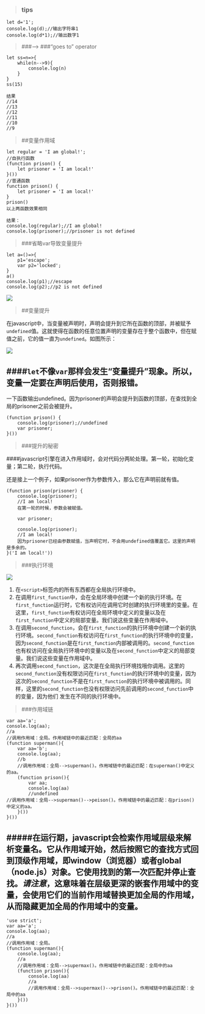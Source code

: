 
>### tips

	let d='1';
	console.log(d);//输出字符串1
	console.log(d*1);//输出数字1

> ###-->
###“goes to” operator


	let ss=n=>{
		while(n-->9){
			console.log(n)
		}
	}
	ss(15)
	
	结果
	//14
	//13
	//12
	//11
	//10
	//9


>##变量作用域

	let regular = 'I am global!';
	//自执行函数
	(function prison() {
		let prisoner = 'I am local!'
	}())
	//普通函数
	function prison() {
		let prisoner = 'I am local!'
	}
	prison()
	以上两函数效果相同

	结果：
	console.log(regular);//I am global!
	console.log(prisoner);//prisoner is not defined


> ###省略var导致变量提升

	let a=()=>{
		p1='escape';
		var p2='locked';
	}
	a()
	console.log(p1);//escape
	console.log(p2);//p2 is not defined

![](http://i.imgur.com/sOuWR70.png)

>##变量提升

在javascript中，当变量被声明时，声明会提升到它所在函数的顶部，并被赋予`undefined`值。这就使得在函数的任意位置声明的变量存在于整个函数中，但在赋值之前，它的值一直为`undefined`。如图所示：

![](http://i.imgur.com/OhA4n3R.png)

####`let`不像`var`那样会发生“变量提升”现象。所以，变量一定要在声明后使用，否则报错。
----------
一下函数输出undefined。因为prisoner的声明会提升到函数的顶部，在查找到全局的prisoner之前会被提升。

	(function prison() {
    	console.log(prisoner);//undefined
        var prisoner;
    }())

> ###提升的秘密


####javascript引擎在进入作用域时，会对代码分两轮处理。第一轮，初始化变量；第二轮，执行代码。

还是接上一个例子，如果prisoner作为参数传入，那么它在声明前就有值。

	(function prison(prisoner) {
		console.log(prisoner);
		//I am local!
		在第一轮的时候，参数会被赋值。

		var prisoner;

		console.log(prisoner);
		//I am local!
		因为prisoner已经由参数赋值，当声明它时，不会用undefined值覆盖它。这里的声明是多余的。
	}('I am local!'))

> ###执行环境


![](http://i.imgur.com/npXMBhA.png)

1. 在`<script>`标签内的所有东西都在全局执行环境中。
2. 在调用`first_function`中，会在全局环境中创建一个新的执行环境。在`first_function`运行时，它有权访问在调用它时创建的执行环境里的变量。在这里，`first_function`有权访问在全局环境中定义的变量以及在`first_function`中定义的局部变量。我们说这些变量在作用域中。
3. 在调用`second_function`，会在`first_function`的执行环境中创建一个新的执行环境。`second_function`有权访问在`first_function`的执行环境中的变量，因为`second_function`是在`first_function`内部被调用的。`second_function`也有权访问在全局执行环境中的变量以及在`second_function`中定义的局部变量。我们说这些变量在作用域中。
4. 再次调用`second_function`，这次是在全局执行环境找哦你调用。这里的`second_function`没有权限访问在`first_function`的执行环境中的变量，因为这次的`second_function`不是在`first_function`的执行环境中被调用的。同样，这里的`second_function`也没有权限访问先前调用的`second_function`中的变量，因为他们 发生在不同的执行环境中。

>###作用域链

	var aa='a';
	console.log(aa);
	//a
	//调用作用域：全局。作用域链中的最近匹配：全局的aa
	(function superman(){
    	var aa='b';
    	console.log(aa);
    	//b
		//调用作用域：全局-->superman()。作用域链中的最近匹配：在superman()中定义的aa。
    	(function prison(){
        	var aa;
        	console.log(aa)
        	//undefined
	//调用作用域：全局-->superman()-->peison()。作用域链中的最近匹配：在prison()中定义的aa。	
    	}())
	}())


#####在运行期，javascript会检索作用域层级来解析变量名。它从作用域开始，然后按照它的查找方式回到顶级作用域，即window（浏览器）或者global（node.js）对象。它使用找到的第一次匹配并停止查找。*请注意*，这意味着在层级更深的嵌套作用域中的变量，会使用它们的当前作用域替换更加全局的作用域，从而隐藏更加全局的作用域中的变量。
----------

	'use strict';
	var aa='a';
	console.log(aa);
	//a
	//调用作用域：全局。
	(function superman(){
	    console.log(aa);
	    //a
		//调用作用域：全局-->supermax()。作用域链中的最近匹配：全局中的aa
	    (function prison(){
	        console.log(aa)
	        //a
			//调用作用域：全局-->supermax()-->prison()。作用域链中的最近匹配：全局中的aa
	    }())
	}())